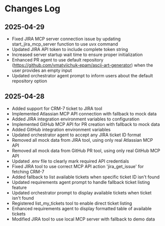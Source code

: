 # Changes Log

## 2025-04-29
- Fixed JIRA MCP server connection issue by updating start_jira_mcp_server function to use uvx command
- Updated JIRA API token to include complete token string
- Increased server startup wait time to ensure proper initialization
- Enhanced PR agent to use default repository (https://github.com/vmatviichuk-epam/ascii-art-generator) when the user provides an empty input
- Updated orchestrator agent prompt to inform users about the default repository option

## 2025-04-28
- Added support for CRM-7 ticket to JIRA tool
- Implemented Atlassian MCP API connection with fallback to mock data
- Added JIRA integration environment variables to configuration
- Implemented GitHub MCP API for PR creation with fallback to mock data
- Added GitHub integration environment variables
- Updated orchestrator agent to accept any JIRA ticket ID format
- Removed all mock data from JIRA tool, using only real Atlassian MCP API
- Removed all mock data from GitHub PR tool, using only real GitHub MCP API
- Updated .env file to clearly mark required API credentials
- Fixed JIRA tool to use correct MCP API action 'jira_get_issue' for fetching CRM-7
- Added fallback to list available tickets when specific ticket ID isn't found
- Updated requirements agent prompt to handle fallback ticket listing feature
- Updated orchestrator prompt to display available tickets when ticket isn't found
- Registered list_my_tickets tool to enable direct ticket listing
- Enhanced requirements agent to display formatted table of available tickets
- Modified JIRA tool to use local MCP server with fallback to demo data